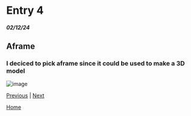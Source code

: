 # Entry 4
##### 02/12/24
## Aframe
### I deciced to pick aframe since it could be used to make a 3D model 
![image](https://github.com/richardp6889/sep10-freedom-project/assets/146861658/89ed25db-1510-4147-b04e-389b511dc4b8)

[Previous](entry03.md) | [Next](entry05.md)

[Home](../README.md)
